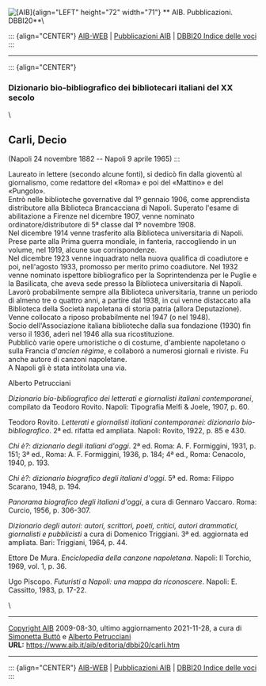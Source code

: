 ![\[AIB\]](/aib/wi/aibv72.gif){align="LEFT" height="72" width="71"}
** AIB. Pubblicazioni. DBBI20**\

::: {align="CENTER"}
[AIB-WEB](/) \| [Pubblicazioni AIB](/pubblicazioni/) \| [DBBI20 Indice
delle voci](dbbi20.htm)
:::

------------------------------------------------------------------------

::: {align="CENTER"}
### Dizionario bio-bibliografico dei bibliotecari italiani del XX secolo

\

## Carli, Decio

(Napoli 24 novembre 1882 -- Napoli 9 aprile 1965)
:::

Laureato in lettere (secondo alcune fonti), si dedicò fin dalla gioventù
al giornalismo, come redattore del «Roma» e poi del «Mattino» e del
«Pungolo».\
Entrò nelle biblioteche governative dal 1º gennaio 1906, come
apprendista distributore alla Biblioteca Brancacciana di Napoli.
Superato l\'esame di abilitazione a Firenze nel dicembre 1907, venne
nominato ordinatore/distributore di 5ª classe dal 1º novembre 1908.\
Nel dicembre 1914 venne trasferito alla Biblioteca universitaria di
Napoli.\
Prese parte alla Prima guerra mondiale, in fanteria, raccogliendo in un
volume, nel 1919, alcune sue corrispondenze.\
Nel dicembre 1923 venne inquadrato nella nuova qualifica di coadiutore e
poi, nell\'agosto 1933, promosso per merito primo coadiutore. Nel 1932
venne nominato ispettore bibliografico per la Soprintendenza per le
Puglie e la Basilicata, che aveva sede presso la Biblioteca
universitaria di Napoli. Lavorò probabilmente sempre alla Biblioteca
universitaria, tranne un periodo di almeno tre o quattro anni, a partire
dal 1938, in cui venne distaccato alla Biblioteca della Società
napoletana di storia patria (allora Deputazione).\
Venne collocato a riposo probabilmente nel 1947 (o nel 1948).\
Socio dell\'Associazione italiana biblioteche dalla sua fondazione
(1930) fin verso il 1936, aderì nel 1946 alla sua ricostituzione.\
Pubblicò varie opere umoristiche o di costume, d\'ambiente napoletano o
sulla Francia d\'*ancien régime*, e collaborò a numerosi giornali e
riviste. Fu anche autore di canzoni napoletane.\
A Napoli gli è stata intitolata una via.

Alberto Petrucciani

*Dizionario bio-bibliografico dei letterati e giornalisti italiani
contemporanei*, compilato da Teodoro Rovito. Napoli: Tipografia Melfi &
Joele, 1907, p. 60.

Teodoro Rovito. *Letterati e giornalisti italiani contemporanei:
dizionario bio-bibliografico*. 2ª ed. rifatta ed ampliata. Napoli:
Rovito, 1922, p. 85 e 430.

*Chi è?: dizionario degli italiani d\'oggi*. 2ª ed. Roma: A. F.
Formiggini, 1931, p. 151; 3ª ed., Roma: A. F. Formiggini, 1936, p. 184;
4ª ed., Roma: Cenacolo, 1940, p. 193.

*Chi è?: dizionario biografico degli italiani d\'oggi*. 5ª ed. Roma:
Filippo Scarano, 1948, p. 194.

*Panorama biografico degli italiani d\'oggi*, a cura di Gennaro Vaccaro.
Roma: Curcio, 1956, p. 306-307.

*Dizionario degli autori: autori, scrittori, poeti, critici, autori
drammatici, giornalisti e pubblicisti* a cura di Domenico Triggiani. 3ª
ed. aggiornata ed ampliata. Bari: Triggiani, 1964, p. 44.

Ettore De Mura. *Enciclopedia della canzone napoletana*. Napoli: Il
Torchio, 1969, vol. 1, p. 36.

Ugo Piscopo. *Futuristi a Napoli: una mappa da riconoscere*. Napoli: E.
Cassitto, 1983, p. 17-22.

\

------------------------------------------------------------------------

[Copyright AIB](/su-questo-sito/dichiarazione-di-copyright-aib-web/)
2009-08-30, ultimo aggiornamento 2021-11-28, a cura di [Simonetta
Buttò](/aib/redazione3.htm) e [Alberto
Petrucciani](/su-questo-sito/redazione-aib-web/)\
**URL:** https://www.aib.it/aib/editoria/dbbi20/carli.htm

------------------------------------------------------------------------

::: {align="CENTER"}
[AIB-WEB](/) \| [Pubblicazioni AIB](/pubblicazioni/) \| [DBBI20 Indice
delle voci](dbbi20.htm)
:::
